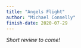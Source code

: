 ```yaml
---
title: "Angels Flight"
author: "Michael Connelly"
finish-date: 2020-07-29
---
```


_Short review to come!_
